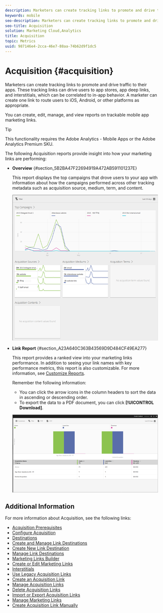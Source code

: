 ```yaml
---
description: Marketers can create tracking links to promote and drive traffic to their apps. These tracking links can drive users to app stores, app deep links, and interstitials, which can be correlated to in-app behavior. A marketer can create one link to route users to iOS, Android, or other platforms as appropriate.
keywords: mobile
seo-description: Marketers can create tracking links to promote and drive traffic to their apps. These tracking links can drive users to app stores, app deep links, and interstitials, which can be correlated to in-app behavior. A marketer can create one link to route users to iOS, Android, or other platforms as appropriate.
seo-title: Acquisition
solution: Marketing Cloud,Analytics
title: Acquisition
topic: Metrics
uuid: 987146e4-2cca-46e7-88aa-74b62d9f1dc5
---
```


# Acquisition {#acquisition}

Marketers can create tracking links to promote and drive traffic to their apps. These tracking links can drive users to app stores, app deep links, and interstitials, which can be correlated to in-app behavior. A marketer can create one link to route users to iOS, Android, or other platforms as appropriate.

You can create, edit, manage, and view reports on trackable mobile app marketing links.

>[!TIP]
>
>This functionality requires the Adobe Analytics - Mobile Apps or the Adobe Analytics Premium SKU.

The following Acquisition reports provide insight into how your marketing links are performing:

* **Overview** {#section_5B2BA47F22694919A472AB591101237E}

  This report displays the top campaigns that drove users to your app with information about how the campaigns performed across other tracking metadata such as acquisition source, medium, term, and content.

  ![](assets/acquisition_overview.png)

* **Link Report** {#section_A23A640C363B43569D9D484CF49EA277}

  This report provides a ranked view into your marketing links performance. In addition to seeing your link names with key performance metrics, this report is also customizable. For more information, see [Customize Reports](../usage/reports-customize/reports-customize.md#concept_ED099E16594044E69FFD91829F436907).

  Remember the following information:

  * You can click the arrow icons in the column headers to sort the data in ascending or descending order. 
  * To export the data to a PDF document, you can click **[!UICONTROL Download]**.

  ![](assets/acquisition_name.png)

## Additional Information ##

For more information about Acquisition, see the following links:

* [Acquisition Prerequisites](/help/using/acquisition-main/c-acquisition-prerequisites.md)
* [Configure Acquisition](/help/using/acquisition-main/t-enable-acquisition.md)
* [Destinations](/help/using/acquisition-main/c-create-destinations.md)
* [Create and Manage Link Destinations](/help/using/acquisition-main/c-manage-link-destinations/c-manage-link-destinations.md)
* [Create New Link Destination](/help/using/acquisition-main/c-manage-link-destinations/t-create-new-app-deep-link-destination.md)
* [Manage Link Destinations](/help/using/acquisition-main/c-manage-link-destinations/t-archive-unarchive-link-destinations.md)
* [Marketing Links Builder](/help/using/acquisition-main/c-marketing-links-builder/c-marketing-links-builder.md)
* [Create or Edit Marketing Links](/help/using/acquisition-main/c-marketing-links-builder/t-create-edit-adobe-links/t-create-edit-adobe-links.md)
* [Interstitials](/help/using/acquisition-main/c-marketing-links-builder/t-create-edit-adobe-links/t-interstitials.md)
* [Use Legacy Acquisition Links](/help/using/acquisition-main/c-marketing-links-builder/t-create-edit-adobe-links/c-use-legacy-acquisition-links/c-use-legacy-acquisition-links.md)
* [Create an Acquisition Link](/help/using/acquisition-main/c-marketing-links-builder/t-create-edit-adobe-links/c-use-legacy-acquisition-links/t-acquisition-link.md)
* [Manage Acquisition Links](/help/using/acquisition-main/c-marketing-links-builder/t-create-edit-adobe-links/c-use-legacy-acquisition-links/c-manage-acquisition-links/c-manage-acquisition-links.md)
* [Delete Acquisition Links](/help/using/acquisition-main/c-marketing-links-builder/t-create-edit-adobe-links/c-use-legacy-acquisition-links/c-manage-acquisition-links/t-acquisition-del.md)
* [Import or Export Acquisition Links](/help/using/acquisition-main/c-marketing-links-builder/t-create-edit-adobe-links/c-use-legacy-acquisition-links/c-manage-acquisition-links/t-acquisition-import.md)
* [Manage Marketing Links](/help/using/acquisition-main/c-marketing-links-builder/c-manage-adobe-links.md)
* [Create Acquisition Link Manually](/help/using/acquisition-main/c-marketing-links-builder/acquisition-link-manual.md)

